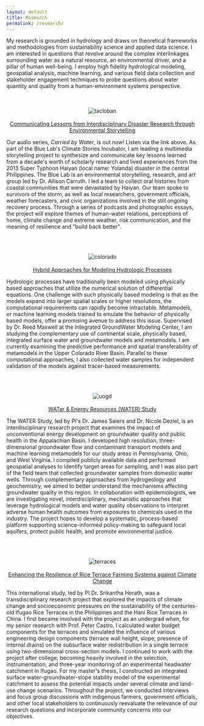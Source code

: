 ```yaml
---
layout: default
title: Research
permalink: /research/
---
```


My research is grounded in hydrology and draws on theoretical frameworks and methodologies from sustainability science and applied data science. I am interested in questions that revolve around the complex interlinkages surrounding water as a natural resource, an environmental driver, and a pillar of human well-being. I employ high fidelity hydrological modeling, geospatial analysis, machine learning, and various field data collection and stakeholder engagement techniques to probe questions about water quantity and quality from a human-environment systems perspective.
<br /><br /><br />
<p align="center">
  <img src="tacloban.png" alt="tacloban" />
  <br /><br /><a href="https://bluelab.allisoncarruth.com/projects/multimedia/carried-by-water-super-typhoon-haiyan-10-years-on/" title="bluelab">Communicating Lessons from Interdisciplinary Disaster Research through Environmental Storytelling</a>
</p>
<p align="left"> 
Our audio series, <i>Carried by Water</i>, is out now! Listen via the link above. As part of the Blue Lab's Climate Stories Incubator, I am leading a multimedia storytelling project to synthesize and communicate key lessons learned from a decade's worth of scholarly research and lived experiences from the 2013 Super Typhoon Haiyan (local name: Yolanda) disaster in the central Philippines. The Blue Lab is an environmental storytelling, research, and art group led by Dr. Allison Carruth. I led a team to collect oral histories from coastal communities that were devastated by Haiyan. Our team spoke to survivors of the storm, as well as local researchers, government officials, weather forecasters, and civic organizations involved in the still ongoing recovery process. Through a series of podcasts and photographic essays, the project will explore themes of human-water relations, perceptions of home, climate change and extreme weather, risk communication, and the meaning of resilience and "build back better".
</p>
<br /><br />
<p align="center">
  <img src="colorado.png" alt="colorado" />
  <br /><br /><a href="http://maxwell.princeton.edu/" title="igwmc">Hybrid Approaches for Modeling Hydrologic Processes</a>
</p>
<p align="left"> 
Hydrologic processes have traditionally been modeled using physically based approaches that utilize the numerical solution of differential equations. One challenge with such physically based modeling is that as the models expand into larger spatial scales or higher resolutions, the computational requirements can rapidly become intractable. Metamodels, or machine learning models trained to emulate the behavior of physically based models, offer a promising avenue to address this issue. Supervised by Dr. Reed Maxwell at the Integrated GroundWater Modeling Center, I am studying the complementary use of continental scale, physically based, integrated surface water and groundwater models and metamodels. I am currently examining the predictive performance and spatial transferability of metamodels in the Upper Colorado River Basin. Parallel to these computational approaches, I also collected water samples for independent validation of the models against tracer-based measurements.
</p>
<br /><br />
<p align="center">
  <img src="uogd.png" alt="uogd" />
  <br /><br /><a href="https://medicine.yale.edu/lab/deziel/projects/drinking-water/appalachia/" title="water">WATer & Energy Resources (WATER) Study</a>
</p>
<p align="left"> 
  The WATER Study, led by PI's Dr. James Saiers and Dr. Nicole Deziel, is an interdisciplinary research project that examines the impact of unconventional energy development on groundwater quality and public health in the Appalachian Basin. I developed high resolution, three-dimensional groundwater flow and contaminant transport models and machine learning metamodels for our  study areas in Pennsylvania, Ohio, and West Virginia. I compiled publicly available data and performed geospatial analyses to identify target areas for sampling, and I was also part of the field team that collected groundwater samples from domestic water wells. Through complementary approaches from hydrogeology and geochemistry, we aimed to better understand the mechanisms affecting groundwater quality in this region. In collaboration with epidemiologists, we are investigating novel, interdisciplinary, mechanistic approaches that leverage hydrological models and water quality observations to interpret adverse human health outcomes from exposures to chemicals used in the industry. The project hopes to develop a systematic, process-based platform supporting science-informed policy-making to safeguard local aquifers, protect public health, and promote environmental justice.
</p>
<br /><br />
<p align="center">
  <img src="terraces.png" alt="terraces" />
   <br /><br /><a href="https://www.apn-gcr.org/project/developing-ecosystem-based-adaptation-strategies-for-enhancing-resilience-of-rice-terrace-farming-systems-against-climate-change/" title="terraces">Enhancing the Resilience of Rice Terrace Farming Systems against Climate Change</a>
</p>
<p align="left">
  This international study, led by PI Dr. Srikantha Herath, was a transdisciplinary research project that explored the impacts of climate change and socioeconomic pressures on the sustainability of the centuries-old Ifugao Rice Terraces in the Philippines and the Hani Rice Terraces in China. I first became involved with the project as an undergrad when, for my senior research with Prof. Peter Castro, I calculated water budget components for the terraces and simulated the influence of various engineering design components (terrace wall height, slope, presence of internal drains) on the subsurface water redistribution in a single terrace using two-dimensional cross-section models. I continued to work with the project after college, becoming heavily involved in the selection, instrumentation, and three-year monitoring of an experimental headwater catchment in Ifugao. For my master's thesis, I constructed an integrated surface water-groundwater-slope stability model of the experimental catchment to assess the potential impacts under several climate and land-use change scenarios. Throughout the project, we conducted interviews and focus group discussions with indigenous farmers, government officials, and other local stakeholders to continuously reevaluate the relevance of our research questions and incorporate community concerns into our objectives.
</p>
<br /><br />
